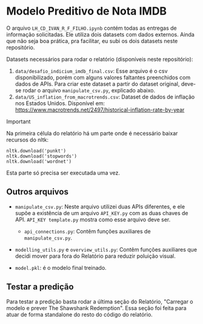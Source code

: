 # Modelo Preditivo de Nota IMDB

O arquivo ```LH_CD_IVAN_R_F_FILHO.ipynb``` contém todas as entregas de informação solicitadas. Ele utiliza dois datasets com dados externos. Ainda que não seja boa prática, pra facilitar, eu subi os dois datasets neste repositório.

Datasets necessários para rodar o relatório (disponíveis neste repositório):
1. ```data/desafio_indicium_imdb_final.csv```: Esse arquivo é o csv disponibilizado, porém com alguns valores faltantes preenchidos com dados de APIs. Para criar este dataset a partir do dataset original, deve-se rodar o arquivo ```manipulate_csv.py```, explicado abaixo.
2. ```data/US_inflation_from_macrotrends.csv```: Dataset de dados de inflação nos Estados Unidos. Disponível em: https://www.macrotrends.net/2497/historical-inflation-rate-by-year

> [!IMPORTANT]
> Na primeira célula do relatório há um parte onde é necessário baixar recursos do nltk:

```
nltk.download('punkt')
nltk.download('stopwords')
nltk.download('wordnet')
```
Esta parte só precisa ser executada uma vez.

## Outros arquivos

- ```manipulate_csv.py```: Neste arquivo utilizei duas APIs diferentes, e ele supõe a existência de um arquivo ```API_KEY.py``` com as duas chaves de API. ```API_KEY template.py``` mostra como esse arquivo deve ser.
    - ```api_connections.py```: Contêm funções auxiliares de ```manipulate_csv.py```.
- ```modelling_utils.py``` e ```overview_utils.py```: Contêm funções auxiliares que decidi mover para fora do Relatório para reduzir poluição visual.

- ```model.pkl```: é o modelo final treinado.

## Testar a predição

Para testar a predição basta rodar a última seção do Relatório, "Carregar o modelo e prever The Shawshank Redemption". Essa seção foi feita para atuar de forma standalone do resto do código do relatório.
